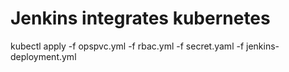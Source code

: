 # Jenkins integrates kubernetes
kubectl apply -f opspvc.yml -f rbac.yml -f secret.yaml -f jenkins-deployment.yml